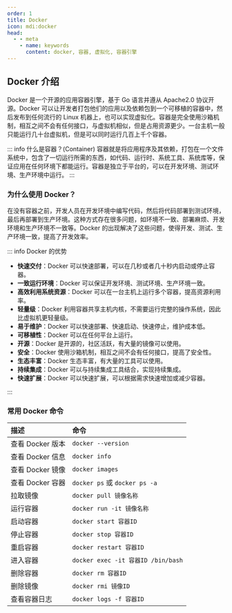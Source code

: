 ```yaml
---
order: 1
title: Docker
icon: mdi:docker
head:
  - - meta
    - name: keywords
      content: docker, 容器, 虚拟化, 容器引擎
---
```


## Docker 介绍

Docker 是一个开源的应用容器引擎，基于 Go 语言并遵从 Apache2.0 协议开源。Docker 可以让开发者打包他们的应用以及依赖包到一个可移植的容器中，然后发布到任何流行的 Linux 机器上，也可以实现虚拟化。容器是完全使用沙箱机制，相互之间不会有任何接口，与虚拟机相似，但是占用资源更少。一台主机一般只能运行几十台虚拟机，但是可以同时运行几百上千个容器。

::: info 什么是容器？(Container)
容器就是将应用程序及其依赖，打包在一个文件系统中，包含了一切运行所需的东西，如代码、运行时、系统工具、系统库等，保证应用在任何环境下都能运行。容器是独立于平台的，可以在开发环境、测试环境、生产环境中运行。
:::

### 为什么使用 Docker？

在没有容器之前，开发人员在开发环境中编写代码，然后将代码部署到测试环境，最后再部署到生产环境。这种方式存在很多问题，如环境不一致、部署麻烦、开发环境和生产环境不一致等。Docker 的出现解决了这些问题，使得开发、测试、生产环境一致，提高了开发效率。

::: info Docker 的优势

- **快速交付**：Docker 可以快速部署，可以在几秒或者几十秒内启动或停止容器。
- **一致运行环境**：Docker 可以保证开发环境、测试环境、生产环境一致。
- **高效利用系统资源**：Docker 可以在一台主机上运行多个容器，提高资源利用率。
- **轻量级**：Docker 利用容器共享主机内核，不需要运行完整的操作系统，因此比虚拟机更轻量级。
- **易于维护**：Docker 可以快速部署、快速启动、快速停止，维护成本低。
- **可移植性**：Docker 可以在任何平台上运行。
- **开源**：Docker 是开源的，社区活跃，有大量的镜像可以使用。
- **安全**：Docker 使用沙箱机制，相互之间不会有任何接口，提高了安全性。
- **生态丰富**：Docker 生态丰富，有大量的工具可以使用。
- **持续集成**：Docker 可以与持续集成工具结合，实现持续集成。
- **快速扩展**：Docker 可以快速扩展，可以根据需求快速增加或减少容器。

:::

### 常用 Docker 命令

| 描述             | 命令                               |
| :--------------- | :--------------------------------- |
| 查看 Docker 版本 | `docker --version`                 |
| 查看 Docker 信息 | `docker info`                      |
| 查看 Docker 镜像 | `docker images`                    |
| 查看 Docker 容器 | `docker ps` 或 `docker ps -a`      |
| 拉取镜像         | `docker pull 镜像名称`             |
| 运行容器         | `docker run -it 镜像名称`          |
| 启动容器         | `docker start 容器ID`              |
| 停止容器         | `docker stop 容器ID`               |
| 重启容器         | `docker restart 容器ID`            |
| 进入容器         | `docker exec -it 容器ID /bin/bash` |
| 删除容器         | `docker rm 容器ID`                 |
| 删除镜像         | `docker rmi 镜像ID`                |
| 查看容器日志     | `docker logs -f 容器ID`            |

